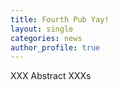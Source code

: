 ```yaml
---
title: Fourth Pub Yay!
layout: single
categories: news
author_profile: true
---
```


XXX Abstract XXXs